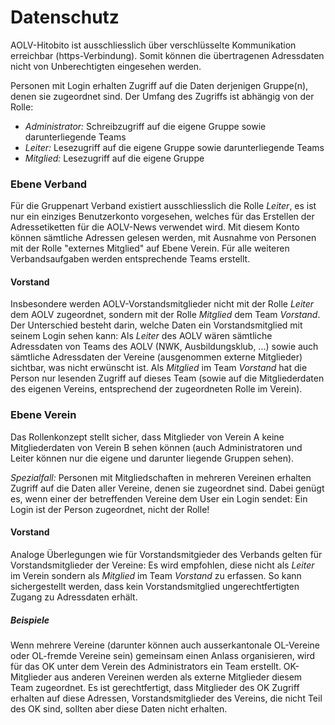 # Datenschutz
AOLV-Hitobito ist ausschliesslich über verschlüsselte Kommunikation erreichbar
(https-Verbindung). Somit können die übertragenen Adressdaten nicht von
Unberechtigten eingesehen werden.

Personen mit Login erhalten Zugriff auf die Daten derjenigen Gruppe(n), denen
sie zugeordnet sind. Der Umfang des Zugriffs ist abhängig von der Rolle:

* *Administrator:* Schreibzugriff auf die eigene Gruppe sowie darunterliegende
Teams
* *Leiter:* Lesezugriff auf die eigene Gruppe sowie darunterliegende
Teams
* *Mitglied:* Lesezugriff auf die eigene Gruppe

### Ebene Verband
Für die Gruppenart Verband existiert ausschliesslich die Rolle _Leiter_, es ist
nur ein einziges Benutzerkonto vorgesehen, welches für das Erstellen der
Adressetiketten für die AOLV-News verwendet wird. Mit diesem Konto können
sämtliche Adressen gelesen werden, mit Ausnahme von Personen mit der Rolle
"externes Mitglied" auf Ebene Verein. Für alle weiteren Verbandsaufgaben werden
entsprechende Teams erstellt.

#### Vorstand
Insbesondere werden AOLV-Vorstandsmitglieder nicht mit der Rolle _Leiter_ dem
AOLV zugeordnet, sondern mit der Rolle _Mitglied_ dem Team _Vorstand_. Der
Unterschied besteht darin, welche Daten ein Vorstandsmitglied mit seinem Login
sehen kann: Als _Leiter_ des AOLV wären sämtliche Adressdaten von Teams des
AOLV (NWK, Ausbildungsklub, ...) sowie auch sämtliche Adressdaten der Vereine
(ausgenommen externe Mitglieder) sichtbar, was nicht erwünscht ist. Als
_Mitglied_ im Team _Vorstand_ hat die Person nur lesenden Zugriff auf dieses
Team (sowie auf die Mitgliederdaten des eigenen Vereins, entsprechend der
zugeordneten Rolle im Verein).

### Ebene Verein
Das Rollenkonzept stellt sicher, dass Mitglieder von Verein A keine
Mitgliederdaten von Verein B sehen können (auch Administratoren und Leiter
können nur die eigene und darunter liegende Gruppen sehen).

*Spezialfall:* Personen mit Mitgliedschaften in mehreren Vereinen erhalten
Zugriff auf die Daten aller Vereine, denen sie zugeordnet sind. Dabei genügt
es, wenn einer der betreffenden Vereine dem User ein Login sendet: Ein
Login ist der Person zugeordnet, nicht der Rolle!

#### Vorstand
Analoge Überlegungen wie für Vorstandsmitgieder des Verbands gelten für 
Vorstandsmitglieder der Vereine: Es wird empfohlen, diese nicht als _Leiter_ im
Verein sondern als _Mitglied_ im Team _Vorstand_ zu erfassen. So kann
sichergestellt werden, dass kein Vorstandsmitglied ungerechtfertigten Zugang
zu Adressdaten erhält.

##### Beispiele
Wenn mehrere Vereine (darunter können auch ausserkantonale OL-Vereine oder
OL-fremde Vereine sein) gemeinsam einen Anlass organisieren, wird für das OK
unter dem Verein des Administrators ein Team erstellt. OK-Mitglieder aus
anderen Vereinen werden als externe Mitglieder diesem Team zugeordnet. Es ist
gerechtfertigt, dass Mitglieder des OK Zugriff erhalten auf diese Adressen,
Vorstandsmitglieder des Vereins, die nicht Teil des OK sind, sollten aber diese
Daten nicht erhalten.
